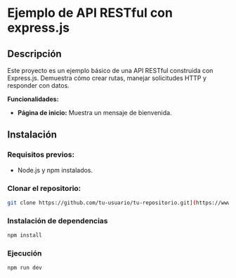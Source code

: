 # Ejemplo de API RESTful con express.js

## Descripción

Este proyecto es un ejemplo básico de una API RESTful construida con Express.js. Demuestra cómo crear rutas, manejar solicitudes HTTP y responder con datos.

**Funcionalidades:**

* **Página de inicio:** Muestra un mensaje de bienvenida.

## Instalación

### Requisitos previos:
* Node.js y npm instalados.

### Clonar el repositorio:
```bash
git clone https://github.com/tu-usuario/tu-repositorio.git](https://www.google.com/search?q=https://github.com/tu-usuario/tu-repositorio.git)](https://github.com/univalle-postgrado/univalle-postgrado-scz-ejemplo01
```

### Instalación de dependencias
```bash
npm install
```

### Ejecución
```bash
npm run dev
```
